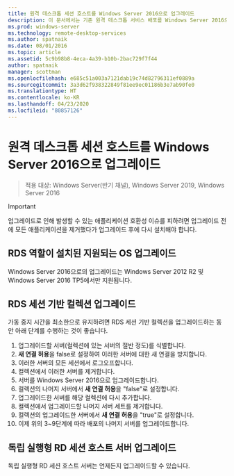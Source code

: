 ```yaml
---
title: 원격 데스크톱 세션 호스트를 Windows Server 2016으로 업그레이드
description: 이 문서에서는 기존 원격 데스크톱 서비스 배포를 Windows Server 2016으로 업그레이드하는 방법을 설명합니다.
ms.prod: windows-server
ms.technology: remote-desktop-services
ms.author: spatnaik
ms.date: 08/01/2016
ms.topic: article
ms.assetid: 5c9b98b8-4eca-4a39-b10b-2bac729f7f44
author: spatnaik
manager: scottman
ms.openlocfilehash: e685c51a003a7121dab19c74d82796311ef0889a
ms.sourcegitcommit: 3a3d62f938322849f81ee9ec01186b3e7ab90fe0
ms.translationtype: HT
ms.contentlocale: ko-KR
ms.lasthandoff: 04/23/2020
ms.locfileid: "80857126"
---
```

# <a name="upgrading-your-remote-desktop-session-host-to-windows-server-2016"></a>원격 데스크톱 세션 호스트를 Windows Server 2016으로 업그레이드

>적용 대상: Windows Server(반기 채널), Windows Server 2019, Windows Server 2016

> [!IMPORTANT]
> 업그레이드로 인해 발생할 수 있는 애플리케이션 호환성 이슈를 피하려면 업그레이드 전에 모든 애플리케이션을 제거했다가 업그레이드 후에 다시 설치해야 합니다.

## <a name="supported-os-upgrades-with-rds-role-installed"></a>RDS 역할이 설치된 지원되는 OS 업그레이드
Windows Server 2016으로의 업그레이드는 Windows Server 2012 R2 및 Windows Server 2016 TP5에서만 지원됩니다.

## <a name="upgrading-a-rds-session-based-collection"></a>RDS 세션 기반 컬렉션 업그레이드
가동 중지 시간을 최소한으로 유지하려면 RDS 세션 기반 컬렉션을 업그레이드하는 동안 아래 단계를 수행하는 것이 좋습니다.

1. 업그레이드할 서버(컬렉션에 있는 서버의 절반 정도)를 식별합니다.
2. **새 연결 허용**을 false로 설정하여 이러한 서버에 대한 새 연결을 방지합니다.
3. 이러한 서버의 모든 세션에서 로그오프합니다. 
4. 컬렉션에서 이러한 서버를 제거합니다.
5. 서버를 Windows Server 2016으로 업그레이드합니다.
6. 컬렉션의 나머지 서버에서 **새 연결 허용**을 "false"로 설정합니다.
7. 업그레이드한 서버를 해당 컬렉션에 다시 추가합니다.
8. 컬렉션에서 업그레이드할 나머지 서버 세트를 제거합니다.
9. 컬렉션의 업그레이드한 서버에서 **새 연결 허용**을 "true"로 설정합니다.
10. 이제 위의 3~9단계에 따라 배포의 나머지 서버를 업그레이드합니다.

## <a name="upgrading-a-standalone-rd-session-host-server"></a>독립 실행형 RD 세션 호스트 서버 업그레이드
독립 실행형 RD 세션 호스트 서버는 언제든지 업그레이드할 수 있습니다.